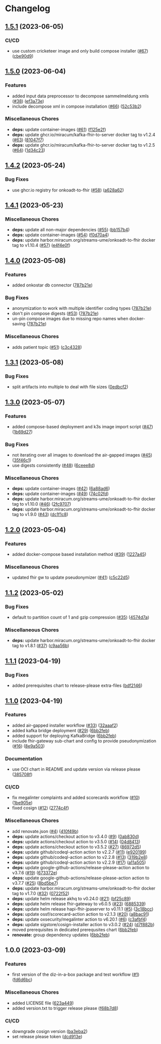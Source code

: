 # Changelog

## [1.5.1](https://github.com/bzkf/diz-in-a-box/compare/v1.5.0...v1.5.1) (2023-06-05)


### CI/CD

* use custom cricketeer image and only build compose installer ([#67](https://github.com/bzkf/diz-in-a-box/issues/67)) ([cbe90d9](https://github.com/bzkf/diz-in-a-box/commit/cbe90d9cda282e70988f5f3c1dcaaa348194e51e))

## [1.5.0](https://github.com/bzkf/diz-in-a-box/compare/v1.4.2...v1.5.0) (2023-06-04)


### Features

* added input data preprocessor to decompose sammelmeldung xmls ([#38](https://github.com/bzkf/diz-in-a-box/issues/38)) ([ef3a73e](https://github.com/bzkf/diz-in-a-box/commit/ef3a73e8ec0296ced92d710efa5e13c5679ddeff))
* include decompose xml in compose installation ([#66](https://github.com/bzkf/diz-in-a-box/issues/66)) ([52c53b2](https://github.com/bzkf/diz-in-a-box/commit/52c53b2281d5c36c74964d5039bf312a7a905256))


### Miscellaneous Chores

* **deps:** update container-images ([#61](https://github.com/bzkf/diz-in-a-box/issues/61)) ([f125e2f](https://github.com/bzkf/diz-in-a-box/commit/f125e2fd594765fb497f8b25a394edda234af252))
* **deps:** update ghcr.io/miracum/kafka-fhir-to-server docker tag to v1.2.4 ([#63](https://github.com/bzkf/diz-in-a-box/issues/63)) ([81047f7](https://github.com/bzkf/diz-in-a-box/commit/81047f7996acfb9238d244414ef6bfbb6511b3b6))
* **deps:** update ghcr.io/miracum/kafka-fhir-to-server docker tag to v1.2.5 ([#64](https://github.com/bzkf/diz-in-a-box/issues/64)) ([1d34c23](https://github.com/bzkf/diz-in-a-box/commit/1d34c23b96875ce29d10c67526d5e1d05f2f820f))

## [1.4.2](https://github.com/bzkf/diz-in-a-box/compare/v1.4.1...v1.4.2) (2023-05-24)


### Bug Fixes

* use ghcr.io registry for onkoadt-to-fhir ([#58](https://github.com/bzkf/diz-in-a-box/issues/58)) ([a628a62](https://github.com/bzkf/diz-in-a-box/commit/a628a62cd294c64d3feb8407c0d9f56277ed8c63))

## [1.4.1](https://github.com/bzkf/diz-in-a-box/compare/v1.4.0...v1.4.1) (2023-05-23)


### Miscellaneous Chores

* **deps:** update all non-major dependencies ([#55](https://github.com/bzkf/diz-in-a-box/issues/55)) ([bb157b4](https://github.com/bzkf/diz-in-a-box/commit/bb157b4ce5937cd7944fb8651ef0579ebf836ab2))
* **deps:** update container-images ([#54](https://github.com/bzkf/diz-in-a-box/issues/54)) ([f0d70a4](https://github.com/bzkf/diz-in-a-box/commit/f0d70a419c13bf132cd57311be8213de6ff747e3))
* **deps:** update harbor.miracum.org/streams-ume/onkoadt-to-fhir docker tag to v1.10.4 ([#57](https://github.com/bzkf/diz-in-a-box/issues/57)) ([e4f4e0f](https://github.com/bzkf/diz-in-a-box/commit/e4f4e0f9919666b3dbd29b8edeef102cd78f1ca5))

## [1.4.0](https://github.com/bzkf/diz-in-a-box/compare/v1.3.1...v1.4.0) (2023-05-08)


### Features

* added onkostar db connector ([787b21e](https://github.com/bzkf/diz-in-a-box/commit/787b21ef6f7481d8797f50c61fe5d928501e96e5))


### Bug Fixes

* anonymization to work with multiple identifier coding types ([787b21e](https://github.com/bzkf/diz-in-a-box/commit/787b21ef6f7481d8797f50c61fe5d928501e96e5))
* don't pin compose digests ([#53](https://github.com/bzkf/diz-in-a-box/issues/53)) ([787b21e](https://github.com/bzkf/diz-in-a-box/commit/787b21ef6f7481d8797f50c61fe5d928501e96e5))
* un-pin compose images due to missing repo names when docker-saving ([787b21e](https://github.com/bzkf/diz-in-a-box/commit/787b21ef6f7481d8797f50c61fe5d928501e96e5))


### Miscellaneous Chores

* adds patient topic ([#51](https://github.com/bzkf/diz-in-a-box/issues/51)) ([c3c4328](https://github.com/bzkf/diz-in-a-box/commit/c3c43286ab1ffe47c1ca9ce30ce8bcbede0a0447))

## [1.3.1](https://github.com/bzkf/diz-in-a-box/compare/v1.3.0...v1.3.1) (2023-05-08)


### Bug Fixes

* split artifacts into multiple to deal with file sizes ([0edbcf2](https://github.com/bzkf/diz-in-a-box/commit/0edbcf29e17427f34b1e6e6e4b5f08dfd8e04952))

## [1.3.0](https://github.com/bzkf/diz-in-a-box/compare/v1.2.0...v1.3.0) (2023-05-07)


### Features

* added compose-based deployment and k3s image import script ([#47](https://github.com/bzkf/diz-in-a-box/issues/47)) ([1b69d27](https://github.com/bzkf/diz-in-a-box/commit/1b69d27f859b6e1606e5e2fe1c23ef55cb9ad990))


### Bug Fixes

* not iterating over all images to download the air-gapped images ([#45](https://github.com/bzkf/diz-in-a-box/issues/45)) ([35f46c1](https://github.com/bzkf/diz-in-a-box/commit/35f46c17543096c701e687cabb5f1799ee352bb5))
* use digests consistently ([#48](https://github.com/bzkf/diz-in-a-box/issues/48)) ([6ceee8d](https://github.com/bzkf/diz-in-a-box/commit/6ceee8d7bf950bdd03b572a99b875623777cc0a4))


### Miscellaneous Chores

* **deps:** update container-images ([#42](https://github.com/bzkf/diz-in-a-box/issues/42)) ([6a88ad6](https://github.com/bzkf/diz-in-a-box/commit/6a88ad6d472c8795db67617dd2708b5c55a6d5df))
* **deps:** update container-images ([#49](https://github.com/bzkf/diz-in-a-box/issues/49)) ([74c02fd](https://github.com/bzkf/diz-in-a-box/commit/74c02fdcf5cefe5daacb78ac06862241eef0a893))
* **deps:** update harbor.miracum.org/streams-ume/onkoadt-to-fhir docker tag to v1.10.0 ([#46](https://github.com/bzkf/diz-in-a-box/issues/46)) ([2fc9707](https://github.com/bzkf/diz-in-a-box/commit/2fc9707283ee015d6b94a672398b71416b4cbc52))
* **deps:** update harbor.miracum.org/streams-ume/onkoadt-to-fhir docker tag to v1.9.0 ([#43](https://github.com/bzkf/diz-in-a-box/issues/43)) ([dc1f1c8](https://github.com/bzkf/diz-in-a-box/commit/dc1f1c8822b3d3165eae910db3d631b9e9224a6f))

## [1.2.0](https://github.com/bzkf/diz-in-a-box/compare/v1.1.2...v1.2.0) (2023-05-04)


### Features

* added docker-compose based installation method ([#39](https://github.com/bzkf/diz-in-a-box/issues/39)) ([1227a45](https://github.com/bzkf/diz-in-a-box/commit/1227a453f6c297461ae6826a76f6353f4e520f2e))


### Miscellaneous Chores

* updated fhir gw to update pseudonymizer ([#41](https://github.com/bzkf/diz-in-a-box/issues/41)) ([c5c22d5](https://github.com/bzkf/diz-in-a-box/commit/c5c22d555f524c320361e3a55beff098bc54e82f))

## [1.1.2](https://github.com/bzkf/diz-in-a-box/compare/v1.1.1...v1.1.2) (2023-05-02)


### Bug Fixes

* default to partition count of 1 and gzip compression ([#35](https://github.com/bzkf/diz-in-a-box/issues/35)) ([4574d7a](https://github.com/bzkf/diz-in-a-box/commit/4574d7abae4051b8eb379525baf07edf6829ec7b))


### Miscellaneous Chores

* **deps:** update harbor.miracum.org/streams-ume/onkoadt-to-fhir docker tag to v1.8.1 ([#37](https://github.com/bzkf/diz-in-a-box/issues/37)) ([c9aa56b](https://github.com/bzkf/diz-in-a-box/commit/c9aa56be204750d6cffbf78d46311eae1cf98748))

## [1.1.1](https://github.com/bzkf/diz-in-a-box/compare/v1.1.0...v1.1.1) (2023-04-19)


### Bug Fixes

* added prerequisites chart to release-please extra-files ([bdf2146](https://github.com/bzkf/diz-in-a-box/commit/bdf2146c463d89effbf67c9acfd3944ba6a423e5))

## [1.1.0](https://github.com/bzkf/diz-in-a-box/compare/v1.0.0...v1.1.0) (2023-04-19)


### Features

* added air-gapped installer workflow ([#33](https://github.com/bzkf/diz-in-a-box/issues/33)) ([32aaaf2](https://github.com/bzkf/diz-in-a-box/commit/32aaaf26653f0b710ccc69397ac46983950f7e04))
* added kafka bridge deployment ([#29](https://github.com/bzkf/diz-in-a-box/issues/29)) ([6bb2feb](https://github.com/bzkf/diz-in-a-box/commit/6bb2feb2979e11735e5ec6149d9a6f49d47a073e))
* added support for deploying KafkaBridge ([6bb2feb](https://github.com/bzkf/diz-in-a-box/commit/6bb2feb2979e11735e5ec6149d9a6f49d47a073e))
* include fhir-gateway sub-chart and config to provide pseudonymization ([#16](https://github.com/bzkf/diz-in-a-box/issues/16)) ([8e9a503](https://github.com/bzkf/diz-in-a-box/commit/8e9a503514420929528e925286fd0158a6f04d8f))


### Documentation

* use OCI chart in README and update version via release please ([385708f](https://github.com/bzkf/diz-in-a-box/commit/385708fa08aa153173cddd5850b6dac9f4404893))


### CI/CD

* fix megalinter complaints and added scorecards workflow ([#10](https://github.com/bzkf/diz-in-a-box/issues/10)) ([1be905e](https://github.com/bzkf/diz-in-a-box/commit/1be905e1d02e04940cb00628fdcb6249af1ae133))
* fixed cosign ([#12](https://github.com/bzkf/diz-in-a-box/issues/12)) ([2774c4f](https://github.com/bzkf/diz-in-a-box/commit/2774c4fd81c3a1f80b5e91d690b523c295dae815))


### Miscellaneous Chores

* add renovate.json ([#4](https://github.com/bzkf/diz-in-a-box/issues/4)) ([410f49b](https://github.com/bzkf/diz-in-a-box/commit/410f49b67ac3542900c29e93785ff0d5134c25b1))
* **deps:** update actions/checkout action to v3.4.0 ([#9](https://github.com/bzkf/diz-in-a-box/issues/9)) ([0ab830d](https://github.com/bzkf/diz-in-a-box/commit/0ab830d9bc212e07595d3200ee95128e3bab7837))
* **deps:** update actions/checkout action to v3.5.0 ([#14](https://github.com/bzkf/diz-in-a-box/issues/14)) ([04d8413](https://github.com/bzkf/diz-in-a-box/commit/04d8413a55dc1e91c4d722acf50dc70f35e3b92e))
* **deps:** update actions/checkout action to v3.5.2 ([#27](https://github.com/bzkf/diz-in-a-box/issues/27)) ([86972d5](https://github.com/bzkf/diz-in-a-box/commit/86972d5ff7694d2ef5d87a2c128e846e4d361f50))
* **deps:** update github/codeql-action action to v2.2.7 ([#11](https://github.com/bzkf/diz-in-a-box/issues/11)) ([e920199](https://github.com/bzkf/diz-in-a-box/commit/e920199a6d2f41184b6e6046bbd548d14a646639))
* **deps:** update github/codeql-action action to v2.2.8 ([#13](https://github.com/bzkf/diz-in-a-box/issues/13)) ([319b2e8](https://github.com/bzkf/diz-in-a-box/commit/319b2e8d4f51714ad9d674809e9f7ac1dcd81e9c))
* **deps:** update github/codeql-action action to v2.2.9 ([#17](https://github.com/bzkf/diz-in-a-box/issues/17)) ([a11a505](https://github.com/bzkf/diz-in-a-box/commit/a11a505aee6fdab65567eaf2a7ddb727ed7497d5))
* **deps:** update google-github-actions/release-please-action action to v3.7.6 ([#19](https://github.com/bzkf/diz-in-a-box/issues/19)) ([673372e](https://github.com/bzkf/diz-in-a-box/commit/673372e1a4a4d9bd1f49fa9a7ed2f676ad36dacd))
* **deps:** update google-github-actions/release-please-action action to v3.7.7 ([#25](https://github.com/bzkf/diz-in-a-box/issues/25)) ([8bd5be7](https://github.com/bzkf/diz-in-a-box/commit/8bd5be70cd5fd55b8e878db19786d3df180cf59b))
* **deps:** update harbor.miracum.org/streams-ume/onkoadt-to-fhir docker tag to v1.7.0 ([#32](https://github.com/bzkf/diz-in-a-box/issues/32)) ([0722f52](https://github.com/bzkf/diz-in-a-box/commit/0722f52062779f484ffee8407c35e0a08db50240))
* **deps:** update helm release akhq to v0.24.0 ([#21](https://github.com/bzkf/diz-in-a-box/issues/21)) ([bf25c89](https://github.com/bzkf/diz-in-a-box/commit/bf25c893307619dc191079b4334f2d8854c0edff))
* **deps:** update helm release fhir-gateway to v6.0.5 ([#23](https://github.com/bzkf/diz-in-a-box/issues/23)) ([6885339](https://github.com/bzkf/diz-in-a-box/commit/688533936e3763c58f599c2ff90229f0350f70b9))
* **deps:** update helm release hapi-fhir-jpaserver to v0.11.1 ([#5](https://github.com/bzkf/diz-in-a-box/issues/5)) ([3c18bcc](https://github.com/bzkf/diz-in-a-box/commit/3c18bcc801597e418cd6f697c7dff454b93b0ff2))
* **deps:** update ossf/scorecard-action action to v2.1.3 ([#20](https://github.com/bzkf/diz-in-a-box/issues/20)) ([a8bac91](https://github.com/bzkf/diz-in-a-box/commit/a8bac913502cdb4c2e8c50845324ff80dc7255c1))
* **deps:** update oxsecurity/megalinter action to v6.20.1 ([#6](https://github.com/bzkf/diz-in-a-box/issues/6)) ([c3afbf4](https://github.com/bzkf/diz-in-a-box/commit/c3afbf4b2d7813808c50a855a6387074080db2cd))
* **deps:** update sigstore/cosign-installer action to v3.0.2 ([#24](https://github.com/bzkf/diz-in-a-box/issues/24)) ([d7f882b](https://github.com/bzkf/diz-in-a-box/commit/d7f882b7741c42c81cbf92069b0cd54b2734ec2c))
* moved prerequisites in dedicated prerequsites chart ([6bb2feb](https://github.com/bzkf/diz-in-a-box/commit/6bb2feb2979e11735e5ec6149d9a6f49d47a073e))
* **renovate:** group dependency updates ([6bb2feb](https://github.com/bzkf/diz-in-a-box/commit/6bb2feb2979e11735e5ec6149d9a6f49d47a073e))

## 1.0.0 (2023-03-09)


### Features

* first version of the diz-in-a-box package and test workflow ([#1](https://github.com/bzkf/diz-in-a-box/issues/1)) ([fd6d6bc](https://github.com/bzkf/diz-in-a-box/commit/fd6d6bcf8b66025b2c4d6c121ada02c174517204))


### Miscellaneous Chores

* added LICENSE file ([623a449](https://github.com/bzkf/diz-in-a-box/commit/623a449dfc39477c97951428f2ae4ede818a7890))
* added version.txt to trigger release please ([f68b7d8](https://github.com/bzkf/diz-in-a-box/commit/f68b7d8852398e8032546458723d13b3de3170a0))


### CI/CD

* downgrade cosign version ([ba3eba2](https://github.com/bzkf/diz-in-a-box/commit/ba3eba29935b8ad42bab03c8bcdcdab21ad21fca))
* set release please token ([dcd913e](https://github.com/bzkf/diz-in-a-box/commit/dcd913e33acc6e40956368fafdcac2c961838158))
